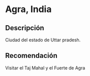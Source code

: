 # Agra, India

## Descripción
Ciudad del estado de Uttar pradesh.

## Recomendación
Visitar el Taj Mahal y el Fuerte de Agra

